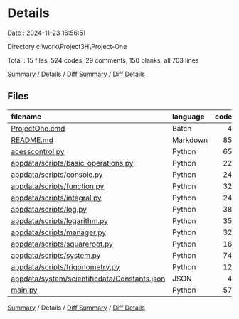 # Details

Date : 2024-11-23 16:56:51

Directory c:\\work\\Project3H\\Project-One

Total : 15 files,  524 codes, 29 comments, 150 blanks, all 703 lines

[Summary](results.md) / Details / [Diff Summary](diff.md) / [Diff Details](diff-details.md)

## Files
| filename | language | code | comment | blank | total |
| :--- | :--- | ---: | ---: | ---: | ---: |
| [ProjectOne.cmd](/ProjectOne.cmd) | Batch | 4 | 0 | 1 | 5 |
| [README.md](/README.md) | Markdown | 85 | 0 | 43 | 128 |
| [acesscontrol.py](/acesscontrol.py) | Python | 65 | 8 | 10 | 83 |
| [appdata/scripts/basic_operations.py](/appdata/scripts/basic_operations.py) | Python | 22 | 0 | 4 | 26 |
| [appdata/scripts/console.py](/appdata/scripts/console.py) | Python | 24 | 2 | 7 | 33 |
| [appdata/scripts/function.py](/appdata/scripts/function.py) | Python | 32 | 0 | 4 | 36 |
| [appdata/scripts/integral.py](/appdata/scripts/integral.py) | Python | 24 | 0 | 3 | 27 |
| [appdata/scripts/log.py](/appdata/scripts/log.py) | Python | 38 | 8 | 15 | 61 |
| [appdata/scripts/logarithm.py](/appdata/scripts/logarithm.py) | Python | 35 | 0 | 5 | 40 |
| [appdata/scripts/manager.py](/appdata/scripts/manager.py) | Python | 32 | 2 | 12 | 46 |
| [appdata/scripts/squareroot.py](/appdata/scripts/squareroot.py) | Python | 16 | 0 | 3 | 19 |
| [appdata/scripts/system.py](/appdata/scripts/system.py) | Python | 74 | 0 | 19 | 93 |
| [appdata/scripts/trigonometry.py](/appdata/scripts/trigonometry.py) | Python | 12 | 4 | 5 | 21 |
| [appdata/system/scientificdata/Constants.json](/appdata/system/scientificdata/Constants.json) | JSON | 4 | 0 | 2 | 6 |
| [main.py](/main.py) | Python | 57 | 5 | 17 | 79 |

[Summary](results.md) / Details / [Diff Summary](diff.md) / [Diff Details](diff-details.md)